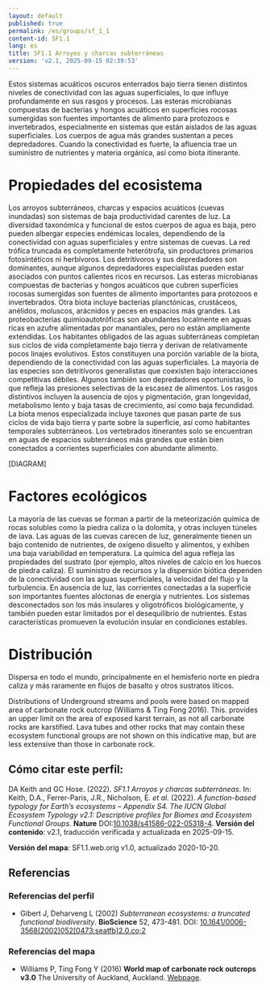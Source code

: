 ```yaml
---
layout: default
published: true
permalink: /es/groups/sf_1_1
content-id: SF1.1
lang: es
title: SF1.1 Arroyos y charcas subterráneas
version: 'v2.1, 2025-09-15 02:39:53'
---
```


Estos sistemas acuáticos oscuros enterrados bajo tierra tienen distintos niveles de conectividad con las aguas superficiales, lo que influye profundamente en sus rasgos y procesos. Las esteras microbianas compuestas de bacterias y hongos acuáticos en superficies rocosas sumergidas son fuentes importantes de alimento para protozoos e invertebrados, especialmente en sistemas que están aislados de las aguas superficiales. Los cuerpos de agua más grandes sustentan a peces depredadores. Cuando la conectividad es fuerte, la afluencia trae un suministro de nutrientes y materia orgánica, así como biota itinerante.

# Propiedades del ecosistema
 
Los arroyos subterráneos, charcas y espacios acuáticos (cuevas inundadas) son sistemas de baja productividad carentes de luz. La diversidad taxonómica y funcional de estos cuerpos de agua es baja, pero pueden albergar especies endémicas locales, dependiendo de la conectividad con aguas superficiales y entre sistemas de cuevas. La red trófica truncada es completamente heterótrofa, sin productores primarios fotosintéticos ni herbívoros. Los detritívoros y sus depredadores son dominantes, aunque algunos depredadores especialistas pueden estar asociados con puntos calientes ricos en recursos. Las esteras microbianas compuestas de bacterias y hongos acuáticos que cubren superficies rocosas sumergidas son fuentes de alimento importantes para protozoos e invertebrados. Otra biota incluye bacterias planctónicas, crustáceos, anélidos, moluscos, arácnidos y peces en espacios más grandes. Las proteobacterias quimioautotróficas son abundantes localmente en aguas ricas en azufre alimentadas por manantiales, pero no están ampliamente extendidas. Los habitantes obligados de las aguas subterráneas completan sus ciclos de vida completamente bajo tierra y derivan de relativamente pocos linajes evolutivos. Estos constituyen una porción variable de la biota, dependiendo de la conectividad con las aguas superficiales. La mayoría de las especies son detritívoros generalistas que coexisten bajo interacciones competitivas débiles. Algunos también son depredadores oportunistas, lo que refleja las presiones selectivas de la escasez de alimentos. Los rasgos distintivos incluyen la ausencia de ojos y pigmentación, gran longevidad, metabolismo lento y baja tasas de crecimiento, así como baja fecundidad. La biota menos especializada incluye taxones que pasan parte de sus ciclos de vida bajo tierra y parte sobre la superficie, así como habitantes temporales subterráneos. Los vertebrados itinerantes solo se encuentran en aguas de espacios subterráneos más grandes que están bien conectados a corrientes superficiales con abundante alimento.

[DIAGRAM]

# Factores ecológicos
 
La mayoría de las cuevas se forman a partir de la meteorización química de rocas solubles como la piedra caliza o la dolomita, y otras incluyen túneles de lava. Las aguas de las cuevas carecen de luz, generalmente tienen un bajo contenido de nutrientes, de oxígeno disuelto y alimentos, y exhiben una baja variabilidad en temperatura. La química del agua refleja las propiedades del sustrato (por ejemplo, altos niveles de calcio en los huecos de piedra caliza). El suministro de recursos y la dispersión biótica dependen de la conectividad con las aguas superficiales, la velocidad del flujo y la turbulencia. En ausencia de luz, las corrientes conectadas a la superficie son importantes fuentes alóctonas de energía y nutrientes. Los sistemas desconectados son los más insulares y oligotróficos biológicamente, y también pueden estar limitados por el desequilibrio de nutrientes. Estas características promueven la evolución insular en condiciones estables.
 
# Distribución
 
Dispersa en todo el mundo, principalmente en el hemisferio norte en piedra caliza y más raramente en flujos de basalto y otros sustratos líticos.

Distributions of Underground streams and pools were based on mapped area of carbonate rock outcrop (Williams & Ting Fong 2016). This. provides an upper limit on the area of exposed karst terrain, as not all carbonate rocks are karstified. Lava tubes and other rocks that may contain these ecosystem functional groups are not shown on this indicative map, but are less extensive than those in carbonate rock.

## Cómo citar este perfil:

DA Keith and GC Hose. (2022). *SF1.1 Arroyos y charcas subterráneas*. In: Keith, D.A., Ferrer-Paris, J.R., Nicholson, E. *et al.* (2022). *A function-based typology for Earth’s ecosystems – Appendix S4. The IUCN Global Ecosystem Typology v2.1: Descriptive profiles for Biomes and Ecosystem Functional Groups*. **Nature** DOI:[10.1038/s41586-022-05318-4](https://doi.org/10.1038/s41586-022-05318-4).
**Versión del contenido**: v2.1, traducción verificada y actualizada en 2025-09-15.

**Versión del mapa**: SF1.1.web.orig v1.0, actualizado 2020-10-20.

## Referencias

### Referencias del perfil
* Gibert J, Deharveng L  (2002) *Subterranean ecosystems: a truncated functional biodiversity*. **BioScience** 52, 473-481. DOI: [10.1641/0006-3568(2002)052[0473:seatfb]2.0.co;2](http://doi.org/10.1641/0006-3568(2002)052[0473:seatfb]2.0.co;2)

### Referencias del mapa
* Williams P, Ting Fong Y  (2016) **World map of carbonate rock outcrops v3.0** The University of Auckland, Auckland. [Webpage](https://www.fos.auckland.ac.nz/our_research/karst/).
